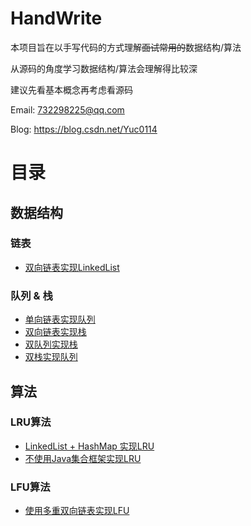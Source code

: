 # HandWrite
本项目旨在以手写代码的方式理解~~面试常用的~~数据结构/算法

从源码的角度学习数据结构/算法会理解得比较深

建议先看基本概念再考虑看源码

Email: 732298225@qq.com

Blog: https://blog.csdn.net/Yuc0114

# 目录

## 数据结构

### 链表
 - [双向链表实现LinkedList](https://github.com/Cyxxxxx/HandWrite/tree/master/src/DataStructure/LinkedList)
 
### 队列 & 栈
 - [单向链表实现队列](https://github.com/Cyxxxxx/HandWrite/tree/master/src/DataStructure/LinkedQueue)
 - [双向链表实现栈](https://github.com/Cyxxxxx/HandWrite/tree/master/src/DataStructure/LinkedStack)
 - [双队列实现栈](https://github.com/Cyxxxxx/HandWrite/tree/master/src/DataStructure/QueueImplStack)
 - [双栈实现队列](https://github.com/Cyxxxxx/HandWrite/tree/master/src/DataStructure/StackImplQueue)

## 算法

### LRU算法
 - [LinkedList + HashMap 实现LRU](https://github.com/Cyxxxxx/HandWrite/tree/master/src/Algorithm/LRU)
 - [不使用Java集合框架实现LRU](https://github.com/Cyxxxxx/HandWrite/tree/master/src/Algorithm/PureLRU)
 
### LFU算法
 - [使用多重双向链表实现LFU](https://github.com/Cyxxxxx/HandWrite/tree/master/src/Algorithm/LFU/MultiLinkedListLFU)



